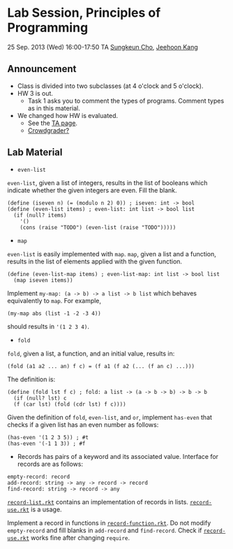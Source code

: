 # Lab Session, Principles of Programming #

25 Sep. 2013 (Wed) 16:00-17:50
TA [Sungkeun Cho](http://ropas.snu.ac.kr/~skcho), [Jeehoon Kang](http://ropas.snu.ac.kr/~jhkang)

## Announcement ##

* Class is divided into two subclasses (at 4 o'clock and 5 o'clock).
* HW 3 is out.
  + Task 1 asks you to comment the types of programs. Comment types as
    in this material.
* We changed how HW is evaluated.
  + See the [TA page](http://ropas.snu.ac.kr/~ta/4190.210/13/).
  + [Crowdgrader?](https://github.com/lunaticas/pp-material/blob/master/crowdgrader/crowdgrader_en.md)

## Lab Material ##

* ```even-list```

```even-list```, given a list of integers, results in the list of
booleans which indicate whether the given integers are even. Fill the
blank.
```racket
(define (iseven n) (= (modulo n 2) 0)) ; iseven: int -> bool
(define (even-list items) ; even-list: int list -> bool list
  (if (null? items)
    '()
    (cons (raise "TODO") (even-list (raise "TODO")))))
```

* ```map```

```even-list``` is easily implemented with ```map```. ```map```, given
a list and a function, results in the list of elements applied with
the given function.
```racket
(define (even-list-map items) ; even-list-map: int list -> bool list
  (map iseven items))
```

Implement ```my-map: (a -> b) -> a list -> b list``` which behaves
equivalently to ```map```. For example,

```racket
(my-map abs (list -1 -2 -3 4))
```

should results in ```'(1 2 3 4)```.

* ```fold```

```fold```, given a list, a function, and an initial value, results in:

```racket
(fold (a1 a2 ... an) f c) = (f a1 (f a2 (... (f an c) ...)))
```

The definition is:

```racket
(define (fold lst f c) ; fold: a list -> (a -> b -> b) -> b -> b
  (if (null? lst) c
  (f (car lst) (fold (cdr lst) f c))))
```

Given the definition of ```fold```, ```even-list```, and ```or```,
implement ```has-even``` that checks if a given list has an even
number as follows:

```racket
(has-even '(1 2 3 5)) ; #t
(has-even '(-1 1 3)) ; #f
```

* Records has pairs of a keyword and its associated value. Interface
  for records are as follows:

```racket
empty-record: record
add-record: string -> any -> record -> record
find-record: string -> record -> any
```

[```record-list.rkt```](record-list.rkt) contains an implementation of
records in lists. [```record-use.rkt```](record-use.rkt) is a usage.

Implement a record in functions in
[```record-function.rkt```](record-function.rkt). Do not modify
```empty-record``` and fill blanks in ```add-record``` and
```find-record```. Check if [```record-use.rkt```](record-use.rkt)
works fine after changing ```require```.
